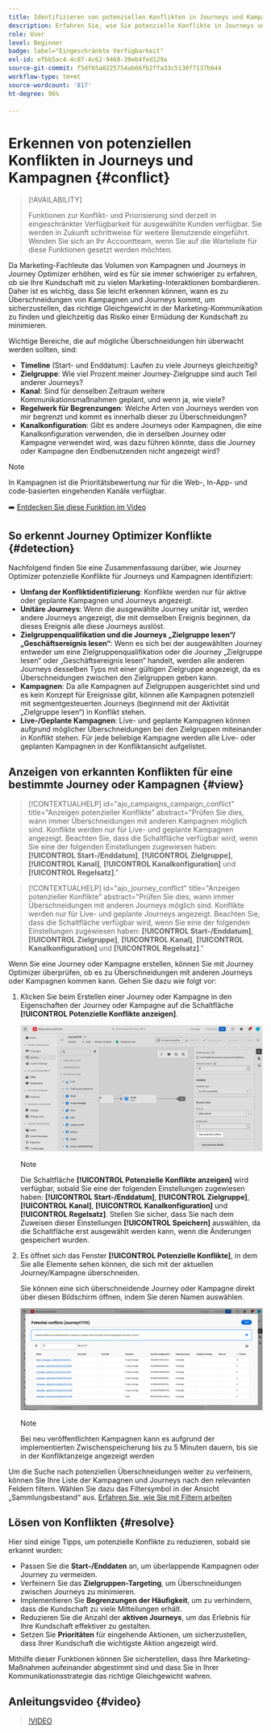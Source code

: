 ```yaml
---
title: Identifizieren von potenziellen Konflikten in Journeys und Kampagnen
description: Erfahren Sie, wie Sie potenzielle Konflikte in Journeys und Kampagnen identifizieren können.
role: User
level: Beginner
badge: label="Eingeschränkte Verfügbarkeit"
exl-id: efbb5ac4-4c07-4c62-9460-39eb4fed129a
source-git-commit: f5df65a0225754ab66fb2ffa33c5130f7137b644
workflow-type: tm+mt
source-wordcount: '817'
ht-degree: 96%

---
```


# Erkennen von potenziellen Konflikten in Journeys und Kampagnen {#conflict}

>[!AVAILABILITY]
>
>Funktionen zur Konflikt- und Priorisierung sind derzeit in eingeschränkter Verfügbarkeit für ausgewählte Kunden verfügbar. Sie werden in Zukunft schrittweise für weitere Benutzende eingeführt. Wenden Sie sich an Ihr Accountteam, wenn Sie auf die Warteliste für diese Funktionen gesetzt werden möchten.

Da Marketing-Fachleute das Volumen von Kampagnen und Journeys in Journey Optimizer erhöhen, wird es für sie immer schwieriger zu erfahren, ob sie Ihre Kundschaft mit zu vielen Marketing-Interaktionen bombardieren. Daher ist es wichtig, dass Sie leicht erkennen können, wann es zu Überschneidungen von Kampagnen und Journeys kommt, um sicherzustellen, das richtige Gleichgewicht in der Marketing-Kommunikation zu finden und gleichzeitig das Risiko einer Ermüdung der Kundschaft zu minimieren.

Wichtige Bereiche, die auf mögliche Überschneidungen hin überwacht werden sollten, sind:

* **Timeline** (Start- und Enddatum): Laufen zu viele Journeys gleichzeitig?
* **Zielgruppe**: Wie viel Prozent meiner Journey-Zielgruppe sind auch Teil anderer Journeys?
* **Kanal**: Sind für denselben Zeitraum weitere Kommunikationsmaßnahmen geplant, und wenn ja, wie viele?
* **Regelwerk für Begrenzungen**: Welche Arten von Journeys werden von mir begrenzt und kommt es innerhalb dieser zu Überschneidungen?
* **Kanalkonfiguration**: Gibt es andere Journeys oder Kampagnen, die eine Kanalkonfiguration verwenden, die in derselben Journey oder Kampagne verwendet wird, was dazu führen könnte, dass die Journey oder Kampagne den Endbenutzenden nicht angezeigt wird?

>[!NOTE]
>
>In Kampagnen ist die Prioritätsbewertung nur für die Web-, In-App- und code-basierten eingehenden Kanäle verfügbar.

➡️ [Entdecken Sie diese Funktion im Video](#video)

## So erkennt Journey Optimizer Konflikte {#detection}

Nachfolgend finden Sie eine Zusammenfassung darüber, wie Journey Optimizer potenzielle Konflikte für Journeys und Kampagnen identifiziert:

* **Umfang der Konfliktidentifizierung**: Konflikte werden nur für aktive oder geplante Kampagnen und Journeys angezeigt.
* **Unitäre Journeys**: Wenn die ausgewählte Journey unitär ist, werden andere Journeys angezeigt, die mit demselben Ereignis beginnen, da dieses Ereignis alle diese Journeys auslöst.
* **Zielgruppenqualifikation und die Journeys „Zielgruppe lesen“/„Geschäftsereignis lesen“**: Wenn es sich bei der ausgewählten Journey entweder um eine Zielgruppenqualifikation oder die Journey „Zielgruppe lesen“ oder „Geschäftsereignis lesen“ handelt, werden alle anderen Journeys desselben Typs mit einer gültigen Zielgruppe angezeigt, da es Überschneidungen zwischen den Zielgruppen geben kann.
* **Kampagnen**: Da alle Kampagnen auf Zielgruppen ausgerichtet sind und es kein Konzept für Ereignisse gibt, können alle Kampagnen potenziell mit segmentgesteuerten Journeys (beginnend mit der Aktivität „Zielgruppe lesen“) in Konflikt stehen.
* **Live-/Geplante Kampagnen**: Live- und geplante Kampagnen können aufgrund möglicher Überschneidungen bei den Zielgruppen miteinander in Konflikt stehen. Für jede beliebige Kampagne werden alle Live- oder geplanten Kampagnen in der Konfliktansicht aufgelistet.

## Anzeigen von erkannten Konflikten für eine bestimmte Journey oder Kampagnen {#view}

>[!CONTEXTUALHELP]
>id="ajo_campaigns_campaign_conflict"
>title="Anzeigen potenzieller Konflikte"
>abstract="Prüfen Sie dies, wann immer Überschneidungen mit anderen Kampagnen möglich sind. Konflikte werden nur für Live- und geplante Kampagnen angezeigt. Beachten Sie, dass die Schaltfläche verfügbar wird, wenn Sie eine der folgenden Einstellungen zugewiesen haben: **[!UICONTROL Start-/Enddatum]**, **[!UICONTROL Zielgruppe]**, **[!UICONTROL Kanal]**, **[!UICONTROL Kanalkonfiguration]** und **[!UICONTROL Regelsatz]**."

>[!CONTEXTUALHELP]
>id="ajo_journey_conflict"
>title="Anzeigen potenzieller Konflikte"
>abstract="Prüfen Sie dies, wann immer Überschneidungen mit anderen Journeys möglich sind. Konflikte werden nur für Live- und geplante Journeys angezeigt. Beachten Sie, dass die Schaltfläche verfügbar wird, wenn Sie eine der folgenden Einstellungen zugewiesen haben: **[!UICONTROL Start-/Enddatum]**, **[!UICONTROL Zielgruppe]**, **[!UICONTROL Kanal]**, **[!UICONTROL Kanalkonfiguration]** und **[!UICONTROL Regelsatz]**."

Wenn Sie eine Journey oder Kampagne erstellen, können Sie mit Journey Optimizer überprüfen, ob es zu Überschneidungen mit anderen Journeys oder Kampagnen kommen kann. Gehen Sie dazu wie folgt vor:

1. Klicken Sie beim Erstellen einer Journey oder Kampagne in den Eigenschaften der Journey oder Kampagne auf die Schaltfläche **[!UICONTROL Potenzielle Konflikte anzeigen]**.

   ![](assets/view-conflicts.png)

   >[!NOTE]
   >
   >Die Schaltfläche **[!UICONTROL Potenzielle Konflikte anzeigen]** wird verfügbar, sobald Sie eine der folgenden Einstellungen zugewiesen haben: **[!UICONTROL Start-/Enddatum]**, **[!UICONTROL Zielgruppe]**, **[!UICONTROL Kanal]**, **[!UICONTROL Kanalkonfiguration]** und **[!UICONTROL Regelsatz]**. Stellen Sie sicher, dass Sie nach dem Zuweisen dieser Einstellungen **[!UICONTROL Speichern]** auswählen, da die Schaltfläche erst ausgewählt werden kann, wenn die Änderungen gespeichert wurden.

1. Es öffnet sich das Fenster **[!UICONTROL Potenzielle Konflikte]**, in dem Sie alle Elemente sehen können, die sich mit der aktuellen Journey/Kampagne überschneiden.

   Sie können eine sich überschneidende Journey oder Kampagne direkt über diesen Bildschirm öffnen, indem Sie deren Namen auswählen.

   ![](assets/potential-conflicts.png)

   >[!NOTE]
   >
   >Bei neu veröffentlichten Kampagnen kann es aufgrund der implementierten Zwischenspeicherung bis zu 5 Minuten dauern, bis sie in der Konfliktanzeige angezeigt werden

Um die Suche nach potenziellen Überschneidungen weiter zu verfeinern, können Sie Ihre Liste der Kampagnen und Journeys nach den relevanten Feldern filtern. Wählen Sie dazu das Filtersymbol in der Ansicht „Sammlungsbestand“ aus. [Erfahren Sie, wie Sie mit Filtern arbeiten](../start/search-filter-categorize.md#filter-lists)

## Lösen von Konflikten {#resolve}

Hier sind einige Tipps, um potenzielle Konflikte zu reduzieren, sobald sie erkannt wurden:

* Passen Sie die **Start-/Enddaten** an, um überlappende Kampagnen oder Journey zu vermeiden.
* Verfeinern Sie das **Zielgruppen-Targeting**, um Überschneidungen zwischen Journeys zu minimieren.
* Implementieren Sie **Begrenzungen der Häufigkeit**, um zu verhindern, dass die Kundschaft zu viele Mitteilungen erhält.
* Reduzieren Sie die Anzahl der **aktiven Journeys**, um das Erlebnis für Ihre Kundschaft effektiver zu gestalten.
* Setzen Sie **Prioritäten** für eingehende Aktionen, um sicherzustellen, dass Ihrer Kundschaft die wichtigste Aktion angezeigt wird.

Mithilfe dieser Funktionen können Sie sicherstellen, dass Ihre Marketing-Maßnahmen aufeinander abgestimmt sind und dass Sie in Ihrer Kommunikationsstrategie das richtige Gleichgewicht wahren.

## Anleitungsvideo {#video}

>[!VIDEO](https://video.tv.adobe.com/v/3435528?quality=12)
